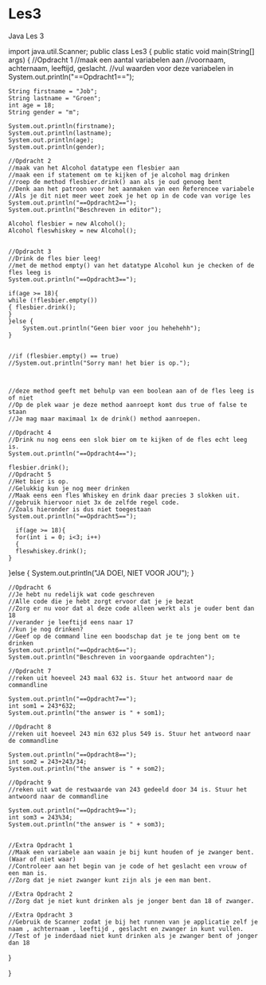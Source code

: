 # Les3
Java Les 3

import java.util.Scanner;
public class Les3
{
  public static void main(String[] args)
  {
    //Opdracht 1
    //maak een aantal variabelen aan
    //voornaam, achternaam, leeftijd, geslacht.
    //vul waarden voor deze variabelen in
    System.out.println("==Opdracht1==");

    String firstname = "Job";
    String lastname = "Groen";
    int age = 18;
    String gender = "m";

    System.out.println(firstname);
    System.out.println(lastname);
    System.out.println(age);
    System.out.println(gender);

    //Opdracht 2
    //maak van het Alcohol datatype een flesbier aan
    //maak een if statement om te kijken of je alcohol mag drinken
    //roep de method flesbier.drink() aan als je oud genoeg bent
    //Denk aan het patroon voor het aanmaken van een Referencee variabele
    //Als je dit niet meer weet zoek je het op in de code van vorige les
    System.out.println("==Opdracht2==");
    System.out.println("Beschreven in editor");

    Alcohol flesbier = new Alcohol();
    Alcohol fleswhiskey = new Alcohol();


    //Opdracht 3
    //Drink de fles bier leeg!
    //met de method empty() van het datatype Alcohol kun je checken of de fles leeg is
    System.out.println("==Opdracht3==");

    if(age >= 18){
    while (!flesbier.empty())
    { flesbier.drink();
    }
    }else {
        System.out.println("Geen bier voor jou hehehehh");
    }


    //if (flesbier.empty() == true)
    //System.out.println("Sorry man! het bier is op.");



    //deze method geeft met behulp van een boolean aan of de fles leeg is of niet
    //Op de plek waar je deze method aanroept komt dus true of false te staan
    //Je mag maar maximaal 1x de drink() method aanroepen.

    //Opdracht 4
    //Drink nu nog eens een slok bier om te kijken of de fles echt leeg is.
    System.out.println("==Opdracht4==");

    flesbier.drink();
    //Opdracht 5
    //Het bier is op.
    //Gelukkig kun je nog meer drinken
    //Maak eens een fles Whiskey en drink daar precies 3 slokken uit.
    //gebruik hiervoor niet 3x de zelfde regel code.
    //Zoals hieronder is dus niet toegestaan
    System.out.println("==Opdracht5==");

      if(age >= 18){
      for(int i = 0; i<3; i++)
      {
      fleswhiskey.drink();
    }
  }else {
    System.out.println("JA DOEI, NIET VOOR JOU");
  }

    //Opdracht 6
    //Je hebt nu redelijk wat code geschreven
    //Alle code die je hebt zorgt ervoor dat je je bezat
    //Zorg er nu voor dat al deze code alleen werkt als je ouder bent dan 18
    //verander je leeftijd eens naar 17
    //kun je nog drinken?
    //Geef op de command line een boodschap dat je te jong bent om te drinken
    System.out.println("==Opdracht6==");
    System.out.println("Beschreven in voorgaande opdrachten");

    //Opdracht 7
    //reken uit hoeveel 243 maal 632 is. Stuur het antwoord naar de commandline

    System.out.println("==Opdracht7==");
    int som1 = 243*632;
    System.out.println("the answer is " + som1);

    //Opdracht 8
    //reken uit hoeveel 243 min 632 plus 549 is. Stuur het antwoord naar de commandline

    System.out.println("==Opdracht8==");
    int som2 = 243+243/34;
    System.out.println("the answer is " + som2);

    //Opdracht 9
    //reken uit wat de restwaarde van 243 gedeeld door 34 is. Stuur het antwoord naar de commandline

    System.out.println("==Opdracht9==");
    int som3 = 243%34;
    System.out.println("the answer is " + som3);


    //Extra Opdracht 1
    //Maak een variabele aan waain je bij kunt houden of je zwanger bent. (Waar of niet waar)
    //Controleer aan het begin van je code of het geslacht een vrouw of een man is.
    //Zorg dat je niet zwanger kunt zijn als je een man bent.

    //Extra Opdracht 2
    //Zorg dat je niet kunt drinken als je jonger bent dan 18 of zwanger.

    //Extra Opdracht 3
    //Gebruik de Scanner zodat je bij het runnen van je applicatie zelf je naam , achternaam , leeftijd , geslacht en zwanger in kunt vullen.
    //Test of je inderdaad niet kunt drinken als je zwanger bent of jonger dan 18


  }

}
